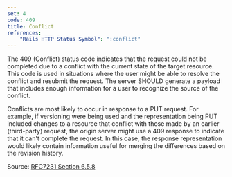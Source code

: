 ```yaml
---
set: 4
code: 409
title: Conflict
references:
    "Rails HTTP Status Symbol": ":conflict"
---
```


The 409 (Conflict) status code indicates that the request could not be completed
due to a conflict with the current state of the target resource. This code is
used in situations where the user might be able to resolve the conflict and
resubmit the request. The server SHOULD generate a payload that includes enough
information for a user to recognize the source of the conflict.

Conflicts are most likely to occur in response to a PUT request. For example, if
versioning were being used and the representation being PUT included changes to
a resource that conflict with those made by an earlier (third-party) request,
the origin server might use a 409 response to indicate that it can't complete
the request. In this case, the response representation would likely contain
information useful for merging the differences based on the revision history.

Source: [RFC7231 Section 6.5.8][1]

[1]: <http://tools.ietf.org/html/rfc7231#section-6.5.8>